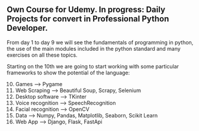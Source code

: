## Own Course for Udemy. In progress: Daily Projects for convert in Professional Python Developer.

From day 1 to day 9 we will see the fundamentals of programming in python, the use of the main modules included in the python standard and many exercises on all these topics.

Starting on the 10th we are going to start working with some particular frameworks to show the potential of the language:

10. Games --> Pygame
11. Web Scraping --> Beautiful Soup, Scrapy, Selenium
12. Desktop software --> TKinter
13. Voice recognition --> SpeechRecognition
14. Facial recognition --> OpenCV
15. Data --> Numpy, Pandas, Matplotlib, Seaborn, Scikit Learn
16. Web App --> Django, Flask, FastApi
